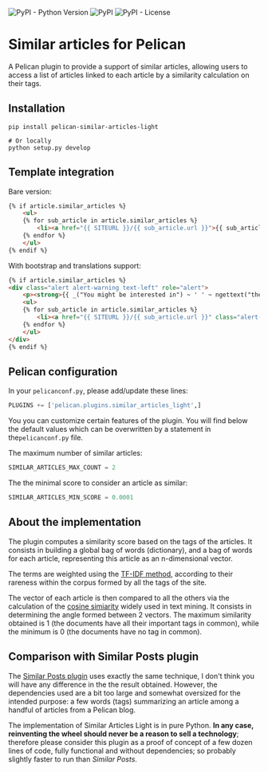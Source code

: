 ![PyPI - Python Version](https://img.shields.io/pypi/pyversions/pelican-similar-articles-light)
![PyPI](https://img.shields.io/pypi/v/pelican-similar-articles-light)
![PyPI - License](https://img.shields.io/pypi/l/pelican-similar-articles-light?color=brigthgreen)

# Similar articles for Pelican

A Pelican plugin to provide a support of similar articles, allowing users to
access a list of articles linked to each article by a similarity calculation
on their tags.


## Installation

    pip install pelican-similar-articles-light

    # Or locally
    python setup.py develop


## Template integration

Bare version:

```html
{% if article.similar_articles %}
    <ul>
    {% for sub_article in article.similar_articles %}
        <li><a href="{{ SITEURL }}/{{ sub_article.url }}">{{ sub_article.title }}</a></li>
    {% endfor %}
    </ul>
{% endif %}
```

With bootstrap and translations support:

```html
{% if article.similar_articles %}
<div class="alert alert-warning text-left" role="alert">
    <p><strong>{{ _("You might be interested in") ~ ' ' ~ ngettext("the following article:", "the following articles:", article.similar_articles|count) }}</strong></p>
    <ul>
    {% for sub_article in article.similar_articles %}
        <li><a href="{{ SITEURL }}/{{ sub_article.url }}" class="alert-link">{{ sub_article.title }}</a></li>
    {% endfor %}
    </ul>
</div>
{% endif %}
```


## Pelican configuration

In your `pelicanconf.py`, please add/update these lines:

```python
PLUGINS += ['pelican.plugins.similar_articles_light',]
```

You you can customize certain features of the plugin.
You will find below the default values which can be overwritten by a statement
in the`pelicanconf.py` file.

The maximum number of similar articles:

```python
SIMILAR_ARTICLES_MAX_COUNT = 2
```

The the minimal score to consider an article as similar:

```python
SIMILAR_ARTICLES_MIN_SCORE = 0.0001
```

## About the implementation

The plugin computes a similarity score based on the tags of the articles.
It consists in building a global bag of words (dictionary), and a bag of words
for each article, representing this article as an n-dimensional vector.

The terms are weighted using the [TF-IDF method](https://en.wikipedia.org/wiki/Tf%E2%80%93idf),
according to their rareness within the corpus formed by all the tags of the site.

The vector of each article is then compared to all the others via the calculation
of the [cosine simiarity](https://en.wikipedia.org/wiki/Cosine_similarity)
widely used in text mining. It consists in determining the angle formed between
2 vectors.
The maximum similarity obtained is 1 (the documents have all their important tags
in common), while the minimum is 0 (the documents have no tag in common).


## Comparison with **Similar Posts** plugin

The [Similar Posts plugin](https://github.com/pelican-plugins/similar-posts)
uses exactly the same technique, I don't think you will have any difference in the
the result obtained.
However, the dependencies used are a bit too large and somewhat oversized for
the intended purpose: a few words (tags) summarizing an article among a handful
of articles from a Pelican blog.

The implementation of Similar Articles Light is in pure Python.
**In any case, reinventing the wheel should never be a reason to sell a technology**;
therefore please consider this plugin as a proof of concept of a few dozen lines of code,
fully functional and without dependencies; so probably slightly faster to run
than *Similar Posts*.
